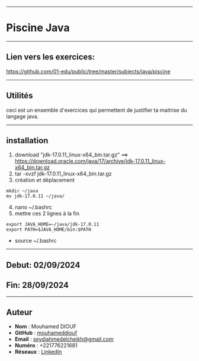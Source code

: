 *****************************************************

# Piscine Java

*****************************************************

## Lien vers les exercices:
https://github.com/01-edu/public/tree/master/subjects/java/piscine

*****************************************************

## Utilités
ceci est un ensemble d'exercices qui permettent de justifier ta maitrise du langage java.

*****************************************************

## installation

1) download "jdk-17.0.11_linux-x64_bin.tar.gz" ==> https://download.oracle.com/java/17/archive/jdk-17.0.11_linux-x64_bin.tar.gz
2) tar -xvzf jdk-17.0.11_linux-x64_bin.tar.gz
3) création et déplacement
```
mkdir ~/java
mv jdk-17.0.11 ~/java/
```
4) nano ~/.bashrc
5) mettre ces 2 lignes à la fin
```
export JAVA_HOME=~/java/jdk-17.0.11
export PATH=$JAVA_HOME/bin:$PATH
```
- source ~/.bashrc

*****************************************************

## Debut: 02/09/2024
## Fin: 28/09/2024

*****************************************************

## Auteur
- **Nom** : Mouhamed DIOUF
- **GitHub** : [mouhameddiouf](https://github.com/seydi-ahmed)
- **Email** : seydiahmedelcheikh@gmail.com
- **Numéro** : +221776221681
- **Réseaux** : [LinkedIn](https://linkedin.com/in/mouhamed-diouf-435207174)